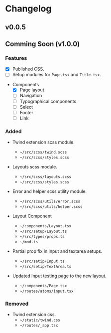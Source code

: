 # Changelog

## v0.0.5

## Comming Soon (v1.0.0)

### Features

- [x] Published CSS.
- [ ] Setup modules for `Page.tsx` and `Title.tsx`.

- Components
  - [x] Page layout
  - [ ] Navigation
  - [ ] Typographical components
  - [ ] Select
  - [ ] Footer
  - [ ] Link

### Added

- Twind extension scss module.
  - `~/src/scss/twind.scss`
  - `~/src/scss/styles.scss`

- Layouts scss module.
  - `~/src/scss/layouts.scss`
  - `~/src/scss/styles.scss`

- Error and helper scss utility module.
  - `~/src/scss/utils/error.scss`
  - `~/src/scss/utils/helper.scss`

- Layout Component
  - `~/components/Layout.tsx`
  - `~/src/setup/Layout.ts`
  - `~/src/types/props.ts`
  - `~/mod.ts`

- Partial prop fix in input and textarea setups.
  - `~/src/setip/Input.ts`
  - `~/src/setip/TextArea.ts`

- Updated Input testing page to the new layout.
  - `~/components/Page.tsx`
  - `~/routes/atoms/input.tsx`

### Removed

- Twind extension css.
  - `~/static/twind.css`
  - `~/routes/_app.tsx`

